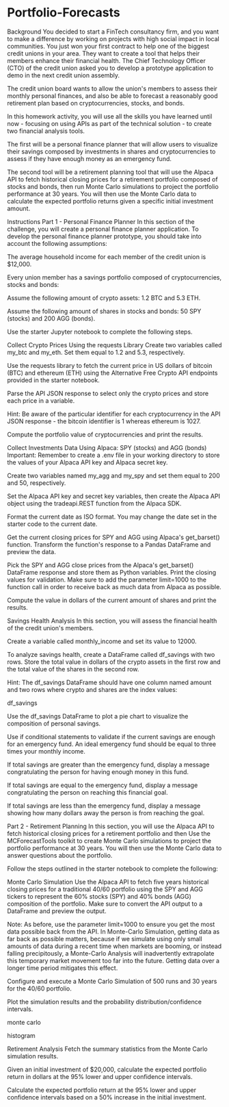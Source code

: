 # Portfolio-Forecasts

Background
You decided to start a FinTech consultancy firm, and you want to make a difference by working on projects with high social impact in local communities. You just won your first contract to help one of the biggest credit unions in your area. They want to create a tool that helps their members enhance their financial health. The Chief Technology Officer (CTO) of the credit union asked you to develop a prototype application to demo in the next credit union assembly.

The credit union board wants to allow the union's members to assess their monthly personal finances, and also be able to forecast a reasonably good retirement plan based on cryptocurrencies, stocks, and bonds.

In this homework activity, you will use all the skills you have learned until now - focusing on using APIs as part of the technical solution - to create two financial analysis tools.

The first will be a personal finance planner that will allow users to visualize their savings composed by investments in shares and cryptocurrencies to assess if they have enough money as an emergency fund.

The second tool will be a retirement planning tool that will use the Alpaca API to fetch historical closing prices for a retirement portfolio composed of stocks and bonds, then run Monte Carlo simulations to project the portfolio performance at 30 years. You will then use the Monte Carlo data to calculate the expected portfolio returns given a specific initial investment amount.

Instructions
Part 1 - Personal Finance Planner
In this section of the challenge, you will create a personal finance planner application. To develop the personal finance planner prototype, you should take into account the following assumptions:

The average household income for each member of the credit union is $12,000.

Every union member has a savings portfolio composed of cryptocurrencies, stocks and bonds:

Assume the following amount of crypto assets: 1.2 BTC and 5.3 ETH.

Assume the following amount of shares in stocks and bonds: 50 SPY (stocks) and 200 AGG (bonds).

Use the starter Jupyter notebook to complete the following steps.

Collect Crypto Prices Using the requests Library
Create two variables called my_btc and my_eth. Set them equal to 1.2 and 5.3, respectively.

Use the requests library to fetch the current price in US dollars of bitcoin (BTC) and ethereum (ETH) using the Alternative Free Crypto API endpoints provided in the starter notebook.

Parse the API JSON response to select only the crypto prices and store each price in a variable.

Hint: Be aware of the particular identifier for each cryptocurrency in the API JSON response - the bitcoin identifier is 1 whereas ethereum is 1027.

Compute the portfolio value of cryptocurrencies and print the results.

Collect Investments Data Using Alpaca: SPY (stocks) and AGG (bonds)
Important: Remember to create a .env file in your working directory to store the values of your Alpaca API key and Alpaca secret key.

Create two variables named my_agg and my_spy and set them equal to 200 and 50, respectively.

Set the Alpaca API key and secret key variables, then create the Alpaca API object using the tradeapi.REST function from the Alpaca SDK.

Format the current date as ISO format. You may change the date set in the starter code to the current date.

Get the current closing prices for SPY and AGG using Alpaca's get_barset() function. Transform the function's response to a Pandas DataFrame and preview the data.

Pick the SPY and AGG close prices from the Alpaca's get_barset() DataFrame response and store them as Python variables. Print the closing values for validation. Make sure to add the parameter limit=1000 to the function call in order to receive back as much data from Alpaca as possible.

Compute the value in dollars of the current amount of shares and print the results.

Savings Health Analysis
In this section, you will assess the financial health of the credit union's members.

Create a variable called monthly_income and set its value to 12000.

To analyze savings health, create a DataFrame called df_savings with two rows. Store the total value in dollars of the crypto assets in the first row and the total value of the shares in the second row.

Hint: The df_savings DataFrame should have one column named amount and two rows where crypto and shares are the index values:

df_savings

Use the df_savings DataFrame to plot a pie chart to visualize the composition of personal savings.

Use if conditional statements to validate if the current savings are enough for an emergency fund. An ideal emergency fund should be equal to three times your monthly income.

If total savings are greater than the emergency fund, display a message congratulating the person for having enough money in this fund.

If total savings are equal to the emergency fund, display a message congratulating the person on reaching this financial goal.

If total savings are less than the emergency fund, display a message showing how many dollars away the person is from reaching the goal.

Part 2 - Retirement Planning
In this section, you will use the Alpaca API to fetch historical closing prices for a retirement portfolio and then Use the MCForecastTools toolkit to create Monte Carlo simulations to project the portfolio performance at 30 years. You will then use the Monte Carlo data to answer questions about the portfolio.

Follow the steps outlined in the starter notebook to complete the following:

Monte Carlo Simulation
Use the Alpaca API to fetch five years historical closing prices for a traditional 40/60 portfolio using the SPY and AGG tickers to represent the 60% stocks (SPY) and 40% bonds (AGG) composition of the portfolio. Make sure to convert the API output to a DataFrame and preview the output.

Note: As before, use the parameter limit=1000 to ensure you get the most data possible back from the API. In Monte-Carlo Simulation, getting data as far back as possible matters, because if we simulate using only small amounts of data during a recent time when markets are booming, or instead falling precipitously, a Monte-Carlo Analysis will inadvertently extrapolate this temporary market movement too far into the future. Getting data over a longer time period mitigates this effect.

Configure and execute a Monte Carlo Simulation of 500 runs and 30 years for the 40/60 portfolio.

Plot the simulation results and the probability distribution/confidence intervals.

monte carlo

histogram

Retirement Analysis
Fetch the summary statistics from the Monte Carlo simulation results.

Given an initial investment of $20,000, calculate the expected portfolio return in dollars at the 95% lower and upper confidence intervals.

Calculate the expected portfolio return at the 95% lower and upper confidence intervals based on a 50% increase in the initial investment.
